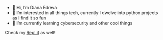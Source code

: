 - 👋 Hi, I’m Diana Edreva 
- 👀 I’m interested in all things tech, currently I dwelve into python projects as I find it so fun 
- 🌱 I’m currently learning cybersecurity and other cool things

<!---
dnightroad/dnightroad is a ✨ special ✨ repository because its `README.md` (this file) appears on your GitHub profile.
You can click the Preview link to take a look at your changes.
--->

Check my [Repl.it](https://replit.com/@DianaIvanova1) as well! 
